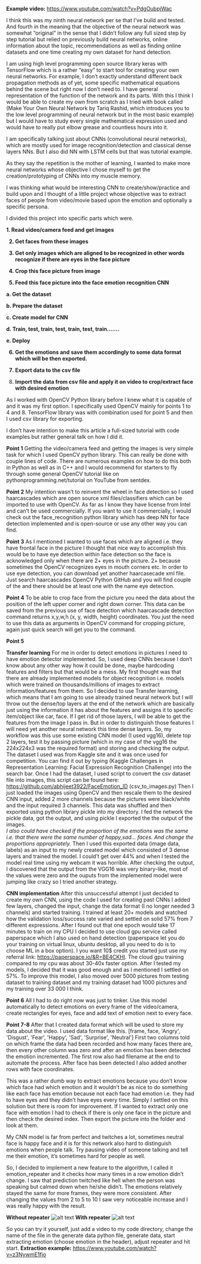 <b>Example video:</b> https://www.youtube.com/watch?v=PdgOubpjWac

I think this was my ninth neural network per se that I’ve build and tested. 
And fourth in the meaning that the objective of the neural network was somewhat “original” in the sense that I didn’t follow any full sized step by step tutorial but relied on previously build neural networks, online information about the topic, recommendations as well as finding online datasets and one time creating my own dataset for hand detection. 

I am using high level programming open source library keras with TensorFlow which 
is a rather “easy” to start tool for creating your own neural networks. For example, 
I don’t exactly understand different back propagation methods as of yet, some specific 
mathematical equations behind the scene but right now I don’t need to. I have general 
representation of the function of the network and its parts. With this I think 
I would be able to create my own from scratch as I tried with book called 
(Make Your Own Neural Network by Tariq Rashid, which introduces you to the 
low level programming of neural network but in the most basic example) but I would 
have to study every single mathematical expression used and would have to really put 
elbow grease and countless hours into it.

I am specifically talking just about CNNs (convolutional neural networks), which are 
mostly used for image recognition/detection and classical dense layers NNs. But I also 
did NN with LSTM cells but that was tutorial example.

As they say the repetition is the mother of learning, I wanted to make more neural 
networks whose objective I chose myself to get the creation/prototyping of CNNs into my muscle memory.

I was thinking what would be interesting CNN to create/show/practice and build upon 
and I thought of a little project whose objective was to extract faces of people from 
video/movie based upon the emotion and optionally a specific persona. 

I divided this project into specific parts which were. 

<b>
1.	Read video/camera feed and get images

2.	Get faces from these images

3.	Get only images which are aligned to be recognized in other words recognize if there are eyes in the face picture

4.	Crop this face picture from image

5.	Feed this face picture into the face emotion recognition CNN

a.	Get the dataset

b.	Prepare the dataset

c.	Create model for CNN

d.	Train, test, train, test, train, test, train…….

e.	Deploy

6.	Get the emotions and save them accordingly to some data format which will be then exported.

7.	Export data to the csv file

8.	Import the data from csv file and apply it on video to crop/extract face with desired emotion</b>


As I worked with OpenCV Python library before I knew what it is capable of and it was my first option.
I specifically used OpenCV mainly for points 1 to 4 and 8. 
TensorFlow library was with combination used for point 5 and then I used csv library for exporting.

I don’t have intention to make this article a full-sized tutorial with code examples but rather general talk on how I did it.

<b>Point 1</b>
Getting the video/camera feed and getting the images is very simple task for which I used OpenCV python library. This can really be done with couple lines of code. There are numerous examples on how to do this both in Python as well as in C++ and I would recommend for starters to fly through some general OpenCV tutorial like on pythonprogramming.net/tutorial on YouTube from sentdex.

<b>Point 2</b>
My intention wasn’t to reinvent the wheel in face detection so I used haarcascades which are open source xml files/classifiers which can be imported to use with OpenCV. As far as I know they have license from Intel and can’t be used commercially. If you want to use it commercially, I would check out the face_recognition python library which has deep NN for face detection implemented and is open-source or use any other way you can find.

<b>Point 3</b>
As I mentioned I wanted to use faces which are aligned i.e. they have frontal face in the picture I thought that nice way to accomplish this would be to have eye detection within face detection so the face is acknowledged only when there are 2+ eyes in the picture. 2+ because sometimes the OpenCV recognizes eyes in mouth corners etc. In order to use eye detection, you can download yet another haarcasecade xml file. Just search haarcascades OpenCV Python GitHub and you will find couple of the and there should be at least one with the name eye detection.

<b>Point 4</b>
To be able to crop face from the picture you need the data about the position of the left upper corner and right down corner. This data can be saved from the previous use of face detection which haarcascade detection command returns x,y,w,h (x, y, width, height) coordinates. You just the need to use this data as arguments in OpenCV command for cropping picture, again just quick search will get you to the command.

<b>Point 5</b>

<b>Transfer learning</b>
For me in order to detect emotions in pictures I need to have emotion detector implemented. 
So, I used deep CNNs because I don’t know about any other way how it could be done, maybe 
hardcoding features and filters but that would be a mess. 
My first thought was that there are already implemented models for object recognition i.e. 
models which were trained on thousands/millions of images to extract information/features from them. 
So I decided to use Transfer learning, which means that I am going to use already trained neural network 
but I will throw out the dense/top layers at the end of the network which are basically 
just using the information it has about the features and assigns it to specific item/object like car, face. 
If I get rid of those layers, I will be able to get the features from the image I pass in. 
But in order to distinguish those features I will need yet another neural network this time dense layers. 
So, my workflow was this use some existing CNN model (I used vgg16), delete top 2 layers, 
test it by passing picture (which in my case of the vgg16 the 224x224x3 was the required format) 
and storing and checking the output.
The dataset I used was from Kaggle site and it was once used for competition. You can find it out by 
typing (Kaggle Challenges in Representation Learning: Facial Expression Recognition Challenge) into the search bar.
Once I had the dataset, I used script to convert the csv dataset file into images, 
this script can be found here:  https://github.com/abhijeet3922/FaceEmotion_ID (csv_to_images.py)
Then I just loaded the images using OpenCV and then rescale them to the desired CNN input, 
added 2 more channels because the pictures were black/white and the input required 3 channels.
This data was shuffled and then exported using python library pickle into my directory.
I fed the network the pickle data, got the output, and using pickle I exported the the output of the images.  
*I also could have checked if the proportion of the emotions was the same i.e. that there were the same number of happy,sad… faces.
And change the proportions appropriately.*
Then I used this exported data (image data, labels) as an input to my newly created model which consisted of 
3 dense layers and trained the model. I could’t get over 44% and when I tested the model real time 
using my webcam it was horrible. After checking the output, I discovered that the output from the VGG16 
was very binary-like, most of the values were zero and the ouputs from the implemented model were jumping 
like crazy so I tried another strategy.

<b>CNN implementation</b>
After this unsuccessful attempt I just decided to create my own CNN, using the code I used for creating past
CNNs I added few layers, changed the input, change the data format (I no longer needed 3 channels) and started training. 
I trained at least 20+ models and watched how the validation loss/success rate varied and settled on solid 57% from 
7 different expressions. After I found out that one epoch would take 17 minutes to train on my CPU I decided to use 
cloud gpu service called paperspace which I also used on hand detection (paperspace let you do your training on 
virtual linux, ubuntu desktop, all you need to do is to choose ML in a box option). I you want 10$ credit you started 
just use my referral link: https://paperspace.io/&R=BE4CKHI. The cloud gpu training compared to my cpu was about 30-40x faster option.
After I tested my models, I decided that it was good enough and as I mentioned I settled on 57%. 
To improve this model, I also moved over 5000 pictures from testing dataset to training dataset and my
training dataset had 1000 pictures and my training over 33 000 I think.

<b>Point 6</b>
All I had to do right now was just to tinker. Use this model automatically to detect emotions on every frame 
of the video/camera, create rectangles for eyes, face and add text of emotion next to every face.

<b>Point 7-8</b>
After that I created data format which will be used to store my data about the video. I used data format like this.
[frame, face, 'Angry', 'Disgust', 'Fear', 'Happy', 'Sad', 'Surprise', 'Neutral']
First two columns told on which frame the data had been recorded and how many faces there are,
then every other column was zero and after an emotion has been detected the emotion incremented.
The first row also had filename at the end to automate the process.
After face has been detected I also added another rows with face coordinates.

This was a rather dumb way to extract emotions because you don’t know which face had which emotion 
and it wouldn’t be as nice to do something like each face has emotion because not each face had emotion i.e. 
they had to have eyes and they didn’t have eyes every time. Simply I settled on this solution but there is room for improvement.
If I wanted to extract only one face with emotion I had to check if there is only one face in the picture 
and then check the desired index. Then export the picture into the folder and look at them.

My CNN model is far from perfect and twitches a lot, sometimes neutral face is happy face and it is for 
this network also hard to distinguish emotions when people talk. Try pausing video of someone talking and 
tell me their emotion, it’s sometimes hard for people as well.

So, I decided to implement a new feature to the algorithm, I called it emotion_repeater and it 
checks how many times in a row emotion didn’t change. I saw that prediction twitched like hell when 
the person was speaking but calmed down when he/she didn’t. The emotions relatively stayed the same for more frames, 
they were more consistent. After changing the values from 2 to 5 to 10 I saw very noticeable increase 
and I was really happy with the result.

<b>Without repeater</b>
![alt text]( https://github.com/PeterKillerio/Neural_Networks/blob/master/Tensorflow/Emotion_recognition/happy_faces_1.png)
<b>With repeater</b>
![alt text]( https://github.com/PeterKillerio/Neural_Networks/blob/master/Tensorflow/Emotion_recognition/happy_faces_repeater.png)

So you can try it yourself, just add a video to my code directory, 
change the name of the file in the generate data python file, generate data, 
start extracting emotion (choose emotion in the header), adjust repeater and hit start. 
<b>Extraction example:</b> 
https://www.youtube.com/watch?v=z3NywmE1fjo


